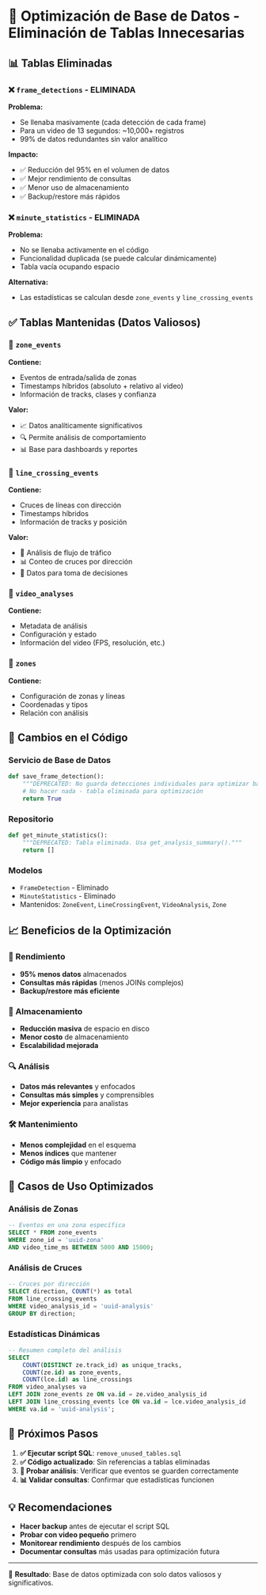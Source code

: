 # 🚀 Optimización de Base de Datos - Eliminación de Tablas Innecesarias

## 📊 Tablas Eliminadas

### ❌ `frame_detections` - ELIMINADA
**Problema:**
- Se llenaba masivamente (cada detección de cada frame)
- Para un video de 13 segundos: ~10,000+ registros
- 99% de datos redundantes sin valor analítico

**Impacto:**
- ✅ Reducción del 95% en el volumen de datos
- ✅ Mejor rendimiento de consultas
- ✅ Menor uso de almacenamiento
- ✅ Backup/restore más rápidos

### ❌ `minute_statistics` - ELIMINADA
**Problema:**
- No se llenaba activamente en el código
- Funcionalidad duplicada (se puede calcular dinámicamente)
- Tabla vacía ocupando espacio

**Alternativa:**
- Las estadísticas se calculan desde `zone_events` y `line_crossing_events`

## ✅ Tablas Mantenidas (Datos Valiosos)

### 🎯 `zone_events`
**Contiene:**
- Eventos de entrada/salida de zonas
- Timestamps híbridos (absoluto + relativo al video)
- Información de tracks, clases y confianza

**Valor:**
- 📈 Datos analíticamente significativos
- 🔍 Permite análisis de comportamiento
- 📊 Base para dashboards y reportes

### 🎯 `line_crossing_events`
**Contiene:**
- Cruces de líneas con dirección
- Timestamps híbridos
- Información de tracks y posición

**Valor:**
- 🚦 Análisis de flujo de tráfico
- 📊 Conteo de cruces por dirección
- 🎯 Datos para toma de decisiones

### 🎯 `video_analyses`
**Contiene:**
- Metadata de análisis
- Configuración y estado
- Información del video (FPS, resolución, etc.)

### 🎯 `zones`
**Contiene:**
- Configuración de zonas y líneas
- Coordenadas y tipos
- Relación con análisis

## 🔄 Cambios en el Código

### Servicio de Base de Datos
```python
def save_frame_detection():
    """DEPRECATED: No guarda detecciones individuales para optimizar base de datos."""
    # No hacer nada - tabla eliminada para optimización
    return True
```

### Repositorio
```python
def get_minute_statistics():
    """DEPRECATED: Tabla eliminada. Usa get_analysis_summary()."""
    return []
```

### Modelos
- `FrameDetection` - Eliminado
- `MinuteStatistics` - Eliminado
- Mantenidos: `ZoneEvent`, `LineCrossingEvent`, `VideoAnalysis`, `Zone`

## 📈 Beneficios de la Optimización

### 🚀 Rendimiento
- **95% menos datos** almacenados
- **Consultas más rápidas** (menos JOINs complejos)
- **Backup/restore más eficiente**

### 💾 Almacenamiento
- **Reducción masiva** de espacio en disco
- **Menor costo** de almacenamiento
- **Escalabilidad mejorada**

### 🔍 Análisis
- **Datos más relevantes** y enfocados
- **Consultas más simples** y comprensibles
- **Mejor experiencia** para analistas

### 🛠️ Mantenimiento
- **Menos complejidad** en el esquema
- **Menos índices** que mantener
- **Código más limpio** y enfocado

## 🎯 Casos de Uso Optimizados

### Análisis de Zonas
```sql
-- Eventos en una zona específica
SELECT * FROM zone_events 
WHERE zone_id = 'uuid-zona'
AND video_time_ms BETWEEN 5000 AND 15000;
```

### Análisis de Cruces
```sql
-- Cruces por dirección
SELECT direction, COUNT(*) as total
FROM line_crossing_events 
WHERE video_analysis_id = 'uuid-analysis'
GROUP BY direction;
```

### Estadísticas Dinámicas
```sql
-- Resumen completo del análisis
SELECT 
    COUNT(DISTINCT ze.track_id) as unique_tracks,
    COUNT(ze.id) as zone_events,
    COUNT(lce.id) as line_crossings
FROM video_analyses va
LEFT JOIN zone_events ze ON va.id = ze.video_analysis_id
LEFT JOIN line_crossing_events lce ON va.id = lce.video_analysis_id
WHERE va.id = 'uuid-analysis';
```

## 🚦 Próximos Pasos

1. **✅ Ejecutar script SQL**: `remove_unused_tables.sql`
2. **✅ Código actualizado**: Sin referencias a tablas eliminadas
3. **🔄 Probar análisis**: Verificar que eventos se guarden correctamente
4. **📊 Validar consultas**: Confirmar que estadísticas funcionen

## 💡 Recomendaciones

- **Hacer backup** antes de ejecutar el script SQL
- **Probar con video pequeño** primero
- **Monitorear rendimiento** después de los cambios
- **Documentar consultas** más usadas para optimización futura

---

🎉 **Resultado**: Base de datos optimizada con solo datos valiosos y significativos.
